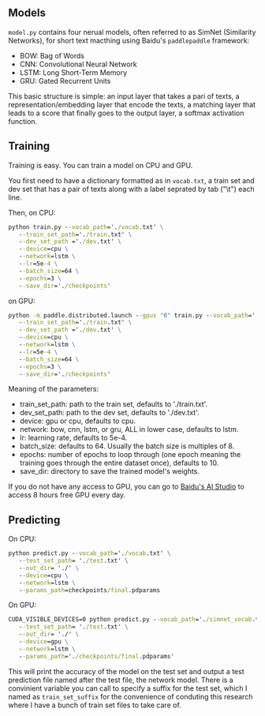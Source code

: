 ## Models 

`model.py` contains four nerual models, often referred to as SimNet (Similarity Networks), for short text macthing using Baidu's `paddlepaddle` framework: 

- BOW: Bag of Words
- CNN: Convolutional Neural Network
- LSTM: Long Short-Term Memory
- GRU: Gated Recurrent Units 


This basic structure is simple: an input layer that takes a pari of texts, a representation/embedding layer that encode the texts, a matching layer that leads to a score that finally goes to the output layer, a softmax activation function.


## Training

Training is easy. You can train a model on CPU and GPU. 

You first need to have a dictionary formatted as in `vocab.txt`, a train set and dev set that has a pair of texts along with a label seprated by tab ("\t") each line. 

Then, on CPU:

```cmd
python train.py --vocab_path='./vocab.txt' \
   --train_set_path='./train.txt' \
   --dev_set_path ='./dev.txt' \
   --device=cpu \
   --network=lstm \
   --lr=5e-4 \
   --batch_size=64 \
   --epochs=3 \
   --save_dir='./checkpoints'
```

on GPU:

```cmd
python -m paddle.distributed.launch --gpus "0" train.py --vocab_path='./vocab.txt' \
   --train_set_path='./train.txt' \
   --dev_set_path ='./dev.txt' \
   --device=cpu \
   --network=lstm \
   --lr=5e-4 \
   --batch_size=64 \
   --epochs=3 \
   --save_dir='./checkpoints'
```

Meaning of the parameters:

- train_set_path: path to the train set, defaults to './train.txt'.
- dev_set_path: path to the dev set, defaults to './dev.txt'.
- device: gpu or cpu, defaults to cpu.
- network: bow, cnn, lstm, or gru, ALL in lower case, defaults to lstm.
- lr: learning rate, defaults to 5e-4. 
- batch_size: defaults to 64. Usually the batch size is multiples of 8.
- epochs: number of epochs to loop through (one epoch meaning the training goes through the entire dataset once), defaults to 10.
- save_dir: directory to save the trained model's weights.



If you do not have any access to GPU, you can go to [Baidu's AI Studio](https://aistudio.baidu.com/aistudio/index) to access 8 hours free GPU every day. 


## Predicting

On CPU:

```cmd
python predict.py --vocab_path='./vocab.txt' \
   --test_set_path= './test.txt' \
   --out_dir= './' \
   --device=cpu \
   --network=lstm \
   --params_path=checkpoints/final.pdparams
```

On GPU:

```cmd
CUDA_VISIBLE_DEVICES=0 python predict.py --vocab_path='./simnet_vocab.txt' \
   --test_set_path= './test.txt' \
   --out_dir= './' \
   --device=gpu \
   --network=lstm \
   --params_path='./checkpoints/final.pdparams'
```

This will print the accuracy of the model on the test set and output a test prediction file named after the test file, the network model. There is a convinient variable you can call to specify a suffix for the test set, which I named as `train_set_suffix` for the convenience of conduting this research where I have a bunch of train set files to take care of.



